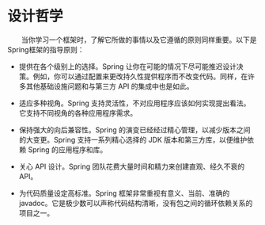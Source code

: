 # 设计哲学

&emsp;&emsp;当你学习一个框架时，了解它所做的事情以及它遵循的原则同样重要。以下是Spring框架的指导原则：

- 提供在各个级别上的选择。Spring 让你在可能的情况下尽可能推迟设计决策。例如，你可以通过配置来更改持久性提供程序而不改变代码。同样，在许多其他基础设施问题和与第三方 API 的集成中也是如此。

- 适应多种视角。Spring 支持灵活性，不对应用程序应该如何实现提出看法。它支持不同视角的各种应用程序需求。

- 保持强大的向后兼容性。Spring 的演变已经经过精心管理，以减少版本之间的大变更。Spring 支持一系列精心选择的 JDK 版本和第三方库，以便维护依赖 Spring 的应用程序和库。

- 关心 API 设计。Spring 团队花费大量时间和精力来创建直观、经久不衰的 API。

- 为代码质量设定高标准。Spring 框架非常重视有意义、当前、准确的 javadoc。它是极少数可以声称代码结构清晰，没有包之间的循环依赖关系的项目之一。